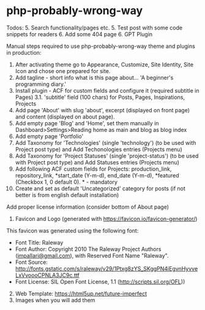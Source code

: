 # php-probably-wrong-way

Todos:
5. Search functionality/pages etc.
5. Test post with some code snippets for readers 
6. Add some 404 page
6. GPT Plugin


Manual steps required to use php-probably-wrong-way theme and plugins in production:
1. After activating theme go to Appearance, Customize, Site Identity, Site Icon and chose one prepared for site.
2. Add tagline - short info what is this page about... 'A beginner's programming diary.'
3. Install plugin - ACF for custom fields and configure it (required subtitle in Pages)
3.1. 'subtitle' field (100 chars) for Posts, Pages, Inspirations, Projects
4. Add page 'About' with slug 'about', excerpt (displayed on front page) and content (displayed on about page).
5. Add empty page 'Blog' and 'Home', set them manually in Dashboard>Settings>Reading home as main and blog as blog index
6. Add empty page 'Portfolio'
7. Add Taxonomy for 'Technologies' (single 'technology') (to be used with Project post type) and Add Techonologies entries (Projects menu)
8. Add Taxonomy for 'Project Statuses' (single 'project-status') (to be used with Project post type) and Add Statuses entries (Projects menu)
9. Add following ACF custom fields for Projects: production_link, repository_link, *start_date (Y-m-d), end_date (Y-m-d), *featured (Checkbox 1, 0 default 0). * - mandatory
5. Create and set as default 'Uncategorized' category for posts (if not better is from english default installation)


Add proper license information (consider bottom of About page)
1. Favicon and Logo (generated with https://favicon.io/favicon-generator/)

This favicon was generated using the following font:

- Font Title: Raleway
- Font Author: Copyright 2010 The Raleway Project Authors (impallari@gmail.com), with Reserved Font Name "Raleway".
- Font Source: http://fonts.gstatic.com/s/raleway/v29/1Ptxg8zYS_SKggPN4iEgvnHyvveLxVvoooCPNLA3JC9c.ttf
- Font License: SIL Open Font License, 1.1 (http://scripts.sil.org/OFL))

2. Web Template: https://html5up.net/future-imperfect
3. Images when you will add them